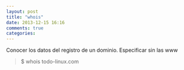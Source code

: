 ```yaml
---
layout: post
title: "whois"
date: 2013-12-15 16:16
comments: true
categories: 
---
```

Conocer los datos del registro de un dominio. Especificar sin las www

>$ whois todo-linux.com 

